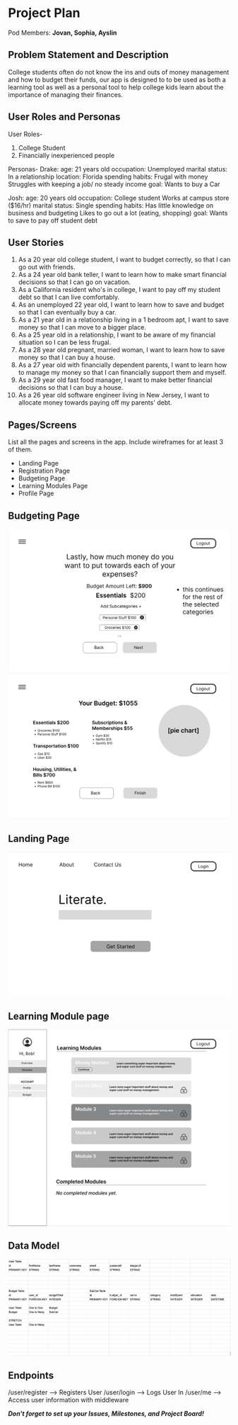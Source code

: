 # Project Plan

Pod Members: **Jovan, Sophia, Ayslin**

## Problem Statement and Description

College students often do not know the ins and outs of money management and how to budget their funds, our app is designed to to be used as both a learning tool as well as a personal tool to help college kids learn about the importance of managing their finances.

## User Roles and Personas

User Roles-

1. College Student
2. Financially inexperienced people

Personas-
Drake: age: 21 years old occupation: Unemployed marital status: In a relationship location: Florida spending habits:
Frugal with money
Struggles with keeping a job/ no steady income goal: Wants to buy a Car

Josh: age: 20 years old occupation: College student Works at campus store ($16/hr) marital status: Single spending habits:
Has little knowledge on business and budgeting
Likes to go out a lot (eating, shopping) goal: Wants to save to pay off student debt

## User Stories

1. As a 20 year old college student, I want to budget correctly, so that I can go out with friends.
2. As a 24 year old bank teller, I want to learn how to make smart financial decisions so that I can go on vacation.
3. As a California resident who's in college, I want to pay off my student debt so that I can live comfortably.
4. As an unemployed 22 year old, I want to learn how to save and budget so that I can eventually buy a car.
5. As a 21 year old in a relationship living in a 1 bedroom apt, I want to save money so that I can move to a bigger place.
6. As a 25 year old in a relationship, I want to be aware of my financial situation so I can be less frugal.
7. As a 28 year old pregnant, married woman, I want to learn how to save money so that I can buy a house.
8. As a 27 year old with financially dependent parents, I want to learn how to manage my money so that I can financially support them and myself.
9. As a 29 year old fast food manager, I want to make better financial decisions so that I can buy a house.
10. As a 26 year old software engineer living in New Jersey, I want to allocate money towards paying off my parents' debt.

## Pages/Screens

List all the pages and screens in the app. Include wireframes for at least 3 of them.

- Landing Page
- Registration Page
- Budgeting Page
- Learning Modules Page
- Profile Page

## Budgeting Page

![BudgetPage1](images/budgeting-page1.png)
![BudgetPage2](images/budgeting-page2.png)

## Landing Page

![LandingPage](images/landing-page.png)

## Learning Module page

![LearningModule](images/learning-module.png)

## Data Model

![DataTable](images/tables.png)

## Endpoints

/user/register --> Registers User
/user/login --> Logs User In
/user/me --> Access user information with middleware

**_Don't forget to set up your Issues, Milestones, and Project Board!_**

